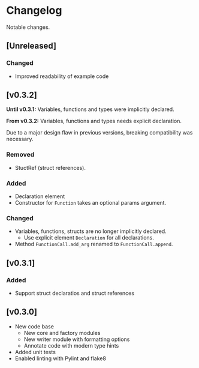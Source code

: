 # Changelog

Notable changes.

## [Unreleased]

### Changed

* Improved readability of example code

## [v0.3.2]

**Until v0.3.1:** Variables, functions and types were implicitly declared.

**From v0.3.2:** Variables, functions and types needs explicit declaration.

Due to a major design flaw in previous versions, breaking compatibility was necessary.

### Removed

* StuctRef (struct references).

### Added

* Declaration element
* Constructor for `Function` takes an optional params argument.

### Changed

* Variables, functions, structs are no longer implicitly declared.
  * Use explicit element `Declaration` for all declarations.
* Method `FunctionCall.add_arg` renamed to `FunctionCall.append`.

## [v0.3.1]

### Added

* Support struct declaratios and struct references

## [v0.3.0]

* New code base
  * New core and factory modules
  * New writer module with formatting options
  * Annotate code with modern type hints
* Added unit tests
* Enabled linting with Pylint and flake8
